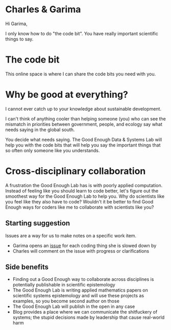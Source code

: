 # Charles & Garima

Hi Garima,

I only know how to do "the code bit". You have really important scientific things to say.  

# The code bit

This online space is where I can share the code bits you need with you.

# Why be good at everything? 

I cannot ever catch up to your knowledge about sustainable development. 

I can't think of anything cooler than helping someone (you) who can see the mismatch in priorities
between government, people, and ecology say what needs saying in the global south.

You decide what needs saying. The Good Enough Data & Systems Lab will help you with the code bits
that will help you say the important things that so often only someone like you understands.

# Cross-disciplinary collaboration 

A frustration the Good Enough Lab has is with poorly applied computation. Instead of feeling like
you should learn to code better, let's figure out the smoothest way for the Good Enough Lab to help
you. Why do scientists like you feel like they also have to code? Wouldn't it be better to find Good Enough 
ways for coders like me to collaborate with scientists like you?

## Starting suggestion

Issues are a way for us to make notes on a specific work item.

- Garima opens an [issue](https://github.com/softloud/gg/issues) for each coding thing she is slowed down by
- Charles will comment on the issue with progress or clarifications

## Side benefits

- Finding out a Good Enough way to collaborate across disciplines is potentially publishable in scientific epistemology
- The Good Enough Lab is writing applied mathematics papers on scientific systems epistemology and will use these projects as examples, so you become second author on those
- The Good Enough Lab will publish in the open in any case
- Blog provides a place where we can communicate the shitfuckery of systems; the stupid decisions made by leadership that cause real-world harm





